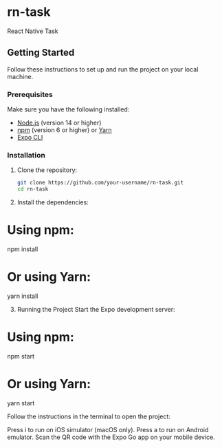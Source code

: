 # rn-task

React Native Task

## Getting Started

Follow these instructions to set up and run the project on your local machine.

### Prerequisites

Make sure you have the following installed:

- [Node.js](https://nodejs.org/) (version 14 or higher)
- [npm](https://www.npmjs.com/) (version 6 or higher) or [Yarn](https://yarnpkg.com/)
- [Expo CLI](https://docs.expo.dev/get-started/installation/)

### Installation

1. Clone the repository:

   ```sh
   git clone https://github.com/your-username/rn-task.git
   cd rn-task


2. Install the dependencies:
# Using npm:
npm install

# Or using Yarn:
yarn install

3. Running the Project
Start the Expo development server:

# Using npm:
npm start

# Or using Yarn:
yarn start

Follow the instructions in the terminal to open the project:

Press i to run on iOS simulator (macOS only).
Press a to run on Android emulator.
Scan the QR code with the Expo Go app on your mobile device.